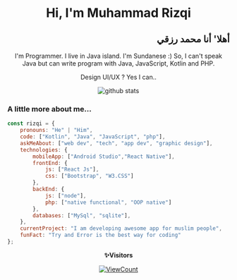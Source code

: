 <!--
**muhammad-rizqi/muhammad-rizqi** is a ✨ _special_ ✨ repository because its `README.md` (this file) appears on your GitHub profile.

Here are some ideas to get you started:

- 🔭 I’m currently working on ...
- 🌱 I’m currently learning ...
- 👯 I’m looking to collaborate on ...
- 🤔 I’m looking for help with ...
- 💬 Ask me about ...
- 📫 How to reach me: ...
- 😄 Pronouns: ...
- ⚡ Fun fact: ...
-->

<div align="center"> 
<h1> Hi, I'm Muhammad Rizqi</h1>
<h2 align="right"> أهلا' أنا محمد رزقي</h2>
<p>
I'm Programmer. I live in Java island. I'm Sundanese :)
So, I can't speak Java but can write program with Java, JavaScript, Kotlin and PHP.

Design UI/UX ? Yes I can.. 
</p>

![github stats](https://github-readme-stats.vercel.app/api?username=muhammad-rizqi&show_icons=true)

</div>


  

### A little more about me...  

```javascript
const rizqi = {
    pronouns: "He" | "Him",
    code: ["Kotlin", "Java", "JavaScript", "php"],
    askMeAbout: ["web dev", "tech", "app dev", "graphic design"],
    technologies: {
        mobileApp: ["Android Studio","React Native"],
        frontEnd: {
            js: ["React Js"],
            css: ["Bootstrap", "W3.CSS"]
        },
        backEnd: {
            js: ["node"],
            php: ["native functional", "OOP native"]
        },
        databases: ["MySql", "sqlite"],
    },
    currentProject: "I am developing awesome app for muslim people",
    funFact: "Try and Error is the best way for coding"
};
```
<div align="center">
 
 **✨Visitors**<br>
 
[![ViewCount](https://views.whatilearened.today/views/github/muhammad-rizqi/ismlhbb.svg?cache=remove)](#)

</div>
